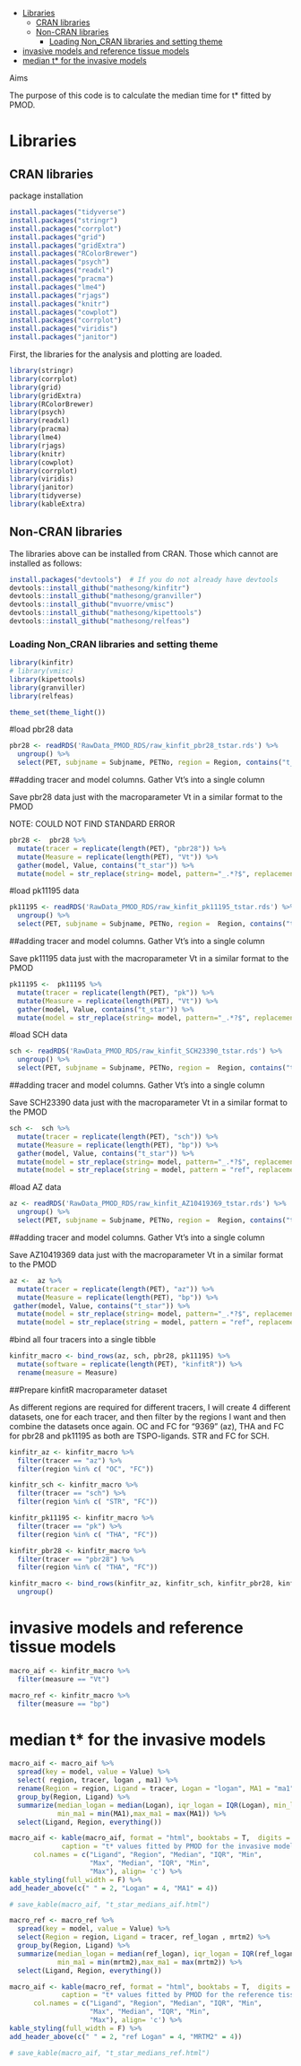 -   [Libraries](#libraries)
    -   [CRAN libraries](#cran-libraries)
    -   [Non-CRAN libraries](#non-cran-libraries)
        -   [Loading Non\_CRAN libraries and setting
            theme](#loading-non_cran-libraries-and-setting-theme)
-   [invasive models and reference tissue
    models](#invasive-models-and-reference-tissue-models)
-   [median t\* for the invasive
    models](#median-t-for-the-invasive-models)

Aims

The purpose of this code is to calculate the median time for t\* fitted
by PMOD.

Libraries
=========

CRAN libraries
--------------

package installation

``` r
install.packages("tidyverse")
install.packages("stringr")
install.packages("corrplot")
install.packages("grid")
install.packages("gridExtra")
install.packages("RColorBrewer")
install.packages("psych")
install.packages("readxl")
install.packages("pracma")
install.packages("lme4")
install.packages("rjags")
install.packages("knitr")
install.packages("cowplot")
install.packages("corrplot")
install.packages("viridis")
install.packages("janitor")
```

First, the libraries for the analysis and plotting are loaded.

``` r
library(stringr)
library(corrplot)
library(grid)
library(gridExtra)
library(RColorBrewer)
library(psych)
library(readxl)
library(pracma)
library(lme4)
library(rjags)
library(knitr)
library(cowplot)
library(corrplot)
library(viridis)
library(janitor)
library(tidyverse)
library(kableExtra)
```

Non-CRAN libraries
------------------

The libraries above can be installed from CRAN. Those which cannot are
installed as follows:

``` r
install.packages("devtools")  # If you do not already have devtools
devtools::install_github("mathesong/kinfitr")
devtools::install_github("mathesong/granviller")
devtools::install_github("mvuorre/vmisc")
devtools::install_github("mathesong/kipettools")
devtools::install_github("mathesong/relfeas")
```

### Loading Non\_CRAN libraries and setting theme

``` r
library(kinfitr)
# library(vmisc)
library(kipettools)
library(granviller)
library(relfeas)

theme_set(theme_light())
```

\#load pbr28 data

``` r
pbr28 <- readRDS('RawData_PMOD_RDS/raw_kinfit_pbr28_tstar.rds') %>% 
  ungroup() %>% 
  select(PET, subjname = Subjname, PETNo, region = Region, contains("t_star"))
```

\#\#adding tracer and model columns. Gather Vt’s into a single column

Save pbr28 data just with the macroparameter Vt in a similar format to
the PMOD

NOTE: COULD NOT FIND STANDARD ERROR

``` r
pbr28 <-  pbr28 %>%
  mutate(tracer = replicate(length(PET), "pbr28")) %>% 
  mutate(Measure = replicate(length(PET), "Vt")) %>% 
  gather(model, Value, contains("t_star")) %>% 
  mutate(model = str_replace(string= model, pattern="_.*?$", replacement = ""))
```

\#load pk11195 data

``` r
pk11195 <- readRDS('RawData_PMOD_RDS/raw_kinfit_pk11195_tstar.rds') %>% 
  ungroup() %>% 
  select(PET, subjname = Subjname, PETNo, region =  Region, contains("t_star"))
```

\#\#adding tracer and model columns. Gather Vt’s into a single column

Save pk11195 data just with the macroparameter Vt in a similar format to
the PMOD

``` r
pk11195 <-  pk11195 %>%
  mutate(tracer = replicate(length(PET), "pk")) %>% 
  mutate(Measure = replicate(length(PET), "Vt")) %>% 
  gather(model, Value, contains("t_star")) %>% 
  mutate(model = str_replace(string= model, pattern="_.*?$", replacement = ""))
```

\#load SCH data

``` r
sch <- readRDS('RawData_PMOD_RDS/raw_kinfit_SCH23390_tstar.rds') %>% 
  ungroup() %>% 
  select(PET, subjname = Subjname, PETNo, region =  Region, contains("t_star"))
```

\#\#adding tracer and model columns. Gather Vt’s into a single column

Save SCH23390 data just with the macroparameter Vt in a similar format
to the PMOD

``` r
sch <-  sch %>%
  mutate(tracer = replicate(length(PET), "sch")) %>% 
  mutate(Measure = replicate(length(PET), "bp")) %>% 
  gather(model, Value, contains("t_star")) %>% 
  mutate(model = str_replace(string= model, pattern="_.*?$", replacement = ""))%>% 
  mutate(model = str_replace(string = model, pattern = "ref", replacement = "ref_logan"))
```

\#load AZ data

``` r
az <- readRDS('RawData_PMOD_RDS/raw_kinfit_AZ10419369_tstar.rds') %>% 
  ungroup() %>% 
  select(PET, subjname = Subjname, PETNo, region =  Region, contains("t_star"))
```

\#\#adding tracer and model columns. Gather Vt’s into a single column

Save AZ10419369 data just with the macroparameter Vt in a similar format
to the PMOD

``` r
az <-  az %>%
  mutate(tracer = replicate(length(PET), "az")) %>% 
  mutate(Measure = replicate(length(PET), "bp")) %>% 
 gather(model, Value, contains("t_star")) %>% 
  mutate(model = str_replace(string= model, pattern="_.*?$", replacement = "")) %>% 
  mutate(model = str_replace(string = model, pattern = "ref", replacement = "ref_logan"))
```

\#bind all four tracers into a single tibble

``` r
kinfitr_macro <- bind_rows(az, sch, pbr28, pk11195) %>%
  mutate(software = replicate(length(PET), "kinfitR")) %>% 
  rename(measure = Measure)
```

\#\#Prepare kinfitR macroparameter dataset

As different regions are required for different tracers, I will create 4
different datasets, one for each tracer, and then filter by the regions
I want and then combine the datasets once again. OC and FC for “9369”
(az), THA and FC for pbr28 and pk11195 as both are TSPO-ligands. STR and
FC for SCH.

``` r
kinfitr_az <- kinfitr_macro %>% 
  filter(tracer == "az") %>% 
  filter(region %in% c( "OC", "FC"))

kinfitr_sch <- kinfitr_macro %>% 
  filter(tracer == "sch") %>% 
  filter(region %in% c( "STR", "FC"))

kinfitr_pk11195 <- kinfitr_macro %>% 
  filter(tracer == "pk") %>% 
  filter(region %in% c( "THA", "FC"))

kinfitr_pbr28 <- kinfitr_macro %>% 
  filter(tracer == "pbr28") %>% 
  filter(region %in% c( "THA", "FC"))

kinfitr_macro <- bind_rows(kinfitr_az, kinfitr_sch, kinfitr_pbr28, kinfitr_pk11195) %>% 
  ungroup()
```

invasive models and reference tissue models
===========================================

``` r
macro_aif <- kinfitr_macro %>% 
  filter(measure == "Vt")

macro_ref <- kinfitr_macro %>% 
  filter(measure == "bp")
```

median t\* for the invasive models
==================================

``` r
macro_aif <- macro_aif %>% 
  spread(key = model, value = Value) %>% 
  select( region, tracer, logan , ma1) %>% 
  rename(Region = region, Ligand = tracer, Logan = "logan", MA1 = "ma1") %>% 
  group_by(Region, Ligand) %>% 
  summarize(median_logan = median(Logan), iqr_logan = IQR(Logan), min_logan = min(Logan), max_logan = max(Logan), median_ma1 = median(MA1), iqr_ma1 = IQR(MA1),
            min_ma1 = min(MA1),max_ma1 = max(MA1)) %>% 
  select(Ligand, Region, everything())

macro_aif <- kable(macro_aif, format = "html", booktabs = T,  digits = 2, escape = F,
             caption = "t* values fitted by PMOD for the invasive models",
      col.names = c("Ligand", "Region", "Median", "IQR", "Min",
                    "Max", "Median", "IQR", "Min",
                    "Max"), align= 'c') %>%
kable_styling(full_width = F) %>%
add_header_above(c(" " = 2, "Logan" = 4, "MA1" = 4))

# save_kable(macro_aif, "t_star_medians_aif.html")
```

``` r
macro_ref <- macro_ref %>% 
  spread(key = model, value = Value) %>% 
  select(Region = region, Ligand = tracer, ref_logan , mrtm2) %>% 
  group_by(Region, Ligand) %>% 
  summarize(median_logan = median(ref_logan), iqr_logan = IQR(ref_logan), min_logan = min(ref_logan), max_logan = max(ref_logan), median_ma1 = median(mrtm2), iqr_ma1 = IQR(mrtm2),
            min_ma1 = min(mrtm2),max_ma1 = max(mrtm2)) %>% 
  select(Ligand, Region, everything())

macro_aif <- kable(macro_ref, format = "html", booktabs = T,  digits = 2, escape = F,
             caption = "t* values fitted by PMOD for the reference tissue models",
      col.names = c("Ligand", "Region", "Median", "IQR", "Min",
                    "Max", "Median", "IQR", "Min",
                    "Max"), align= 'c') %>%
kable_styling(full_width = F) %>%
add_header_above(c(" " = 2, "ref Logan" = 4, "MRTM2" = 4))

# save_kable(macro_aif, "t_star_medians_ref.html")
```
